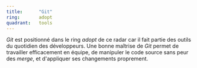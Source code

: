 ```yaml
---
title:      "Git"
ring:       adopt 
quadrant:   tools
---
```


*Git* est positionné dans le ring *adopt* de ce radar car il fait partie des outils du quotidien des développeurs.
Une bonne maîtrise de *Git* permet de travailler efficacement en équipe, de manipuler le code source sans peur des *merge*, et d'appliquer ses changements proprement.